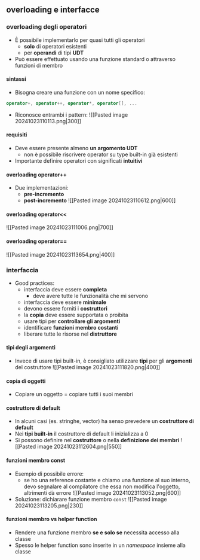 ## overloading e interfacce
### overloading degli operatori
- È possibile implementarlo per quasi tutti gli operatori 
	- **solo** di operatori esistenti
	- per **operandi** di tipi **UDT**
- Può essere effettuato usando una funzione standard o attraverso funzioni di membro
#### sintassi
- Bisogna creare una funzione con un nome specifico:
```cpp
operator+, operator++, operator*, operator[], ...
```
- Riconosce entrambi i pattern:
![[Pasted image 20241023110113.png|300]]
#### requisiti
- Deve essere presente almeno **un argomento UDT**
	- non è possibile riscrivere operator su type built-in già esistenti
- Importante definire operatori con significati **intuitivi**
#### overloading operator++
- Due implementazioni:
	- **pre-incremento**
	- **post-incremento**
![[Pasted image 20241023110612.png|600]]
#### overloading operator<<
![[Pasted image 20241023111006.png|700]]
#### overloading operator==
![[Pasted image 20241023113654.png|400]]
### interfaccia
- Good practices:
	- interfaccia deve essere **completa**
		- deve avere tutte le funzionalità che mi servono
	- interfaccia deve essere **minimale**
	- devono essere forniti i **costruttori**
	- la **copia** deve essere supportata o proibita
	- usare tipi per **controllare gli argomenti**
	- identificare **funzioni membro costanti**
	- liberare tutte le risorse nel **distruttore**
#### tipi degli argomenti
- Invece di usare tipi built-in, è consigliato utilizzare **tipi** per gli **argomenti** del costruttore
![[Pasted image 20241023111820.png|400]]
#### copia di oggetti
- Copiare un oggetto = copiare tutti i suoi membri
#### costruttore di default
- In alcuni casi (es. stringhe, vector) ha senso prevedere un **costruttore di default**
- Nei **tipi built-in** il costruttore di default li inizializza a 0
- Si possono definire nel **costruttore** o nella **definizione dei membri**
![[Pasted image 20241023112604.png|550]]
#### funzioni membro const
- Esempio di possibile errore:
	- se ho una reference costante e chiamo una funzione al suo interno, devo segnalare al compilatore che essa non modifica l'oggetto, altrimenti dà errore
![[Pasted image 20241023113052.png|600]]
- Soluzione: dichiarare funzione membro ```const```
![[Pasted image 20241023113205.png|230]]
#### funzioni membro vs helper function
- Rendere una funzione membro **se e solo se** necessita accesso alla classe
- Spesso le helper function sono inserite in un _namespace_ insieme alla classe